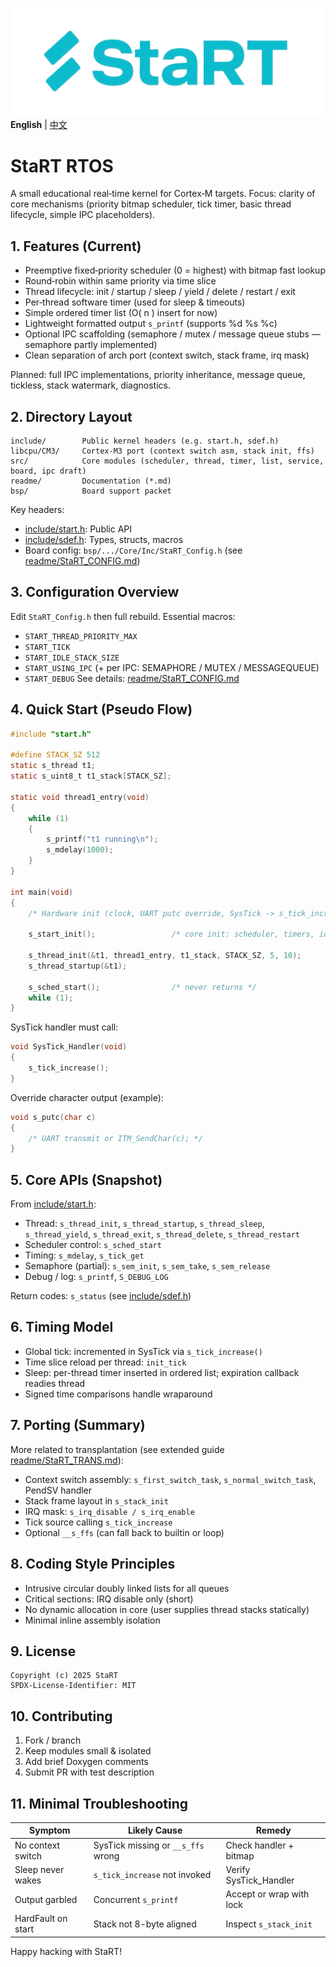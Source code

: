 ![StaRT](readme/StaRTLogo.png)
**English** | [中文](README_zh.md)
# StaRT RTOS

A small educational real‑time kernel for Cortex‑M targets. Focus: clarity of core mechanisms (priority bitmap scheduler, tick timer, basic thread lifecycle, simple IPC placeholders).

## 1. Features (Current)
- Preemptive fixed‑priority scheduler (0 = highest) with bitmap fast lookup
- Round‑robin within same priority via time slice
- Thread lifecycle: init / startup / sleep / yield / delete / restart / exit
- Per‑thread software timer (used for sleep & timeouts)
- Simple ordered timer list (O( n ) insert for now)
- Lightweight formatted output `s_printf` (supports %d %s %c)
- Optional IPC scaffolding (semaphore / mutex / message queue stubs — semaphore partly implemented)
- Clean separation of arch port (context switch, stack frame, irq mask)

Planned: full IPC implementations, priority inheritance, message queue, tickless, stack watermark, diagnostics.

## 2. Directory Layout
```
include/        Public kernel headers (e.g. start.h, sdef.h)
libcpu/CM3/     Cortex-M3 port (context switch asm, stack init, ffs)
src/            Core modules (scheduler, thread, timer, list, service, board, ipc draft)
readme/         Documentation (*.md)
bsp/            Board support packet
```

Key headers:
- [include/start.h](../../include/start.h): Public API
- [include/sdef.h](../../include/sdef.h): Types, structs, macros
- Board config: `bsp/.../Core/Inc/StaRT_Config.h` (see [readme/StaRT_CONFIG.md](readme/StaRT_CONFIG.md))

## 3. Configuration Overview
Edit `StaRT_Config.h` then full rebuild.
Essential macros:
- `START_THREAD_PRIORITY_MAX`
- `START_TICK`
- `START_IDLE_STACK_SIZE`
- `START_USING_IPC` (+ per IPC: SEMAPHORE / MUTEX / MESSAGEQUEUE)
- `START_DEBUG`
See details: [readme/StaRT_CONFIG.md](readme/StaRT_CONFIG.md)

## 4. Quick Start (Pseudo Flow)
```c
#include "start.h"

#define STACK_SZ 512
static s_thread t1;
static s_uint8_t t1_stack[STACK_SZ];

static void thread1_entry(void)
{
    while (1)
    {
        s_printf("t1 running\n");
        s_mdelay(1000);
    }
}

int main(void)
{
    /* Hardware init (clock, UART putc override, SysTick -> s_tick_increase) */

    s_start_init();                 /* core init: scheduler, timers, idle, banner */

    s_thread_init(&t1, thread1_entry, t1_stack, STACK_SZ, 5, 10);
    s_thread_startup(&t1);

    s_sched_start();                /* never returns */
    while (1);
}
```

SysTick handler must call:
```c
void SysTick_Handler(void)
{
    s_tick_increase();
}
```

Override character output (example):
```c
void s_putc(char c)
{
    /* UART transmit or ITM_SendChar(c); */
}
```

## 5. Core APIs (Snapshot)
From [include/start.h](../../include/start.h):
- Thread: `s_thread_init`, `s_thread_startup`, `s_thread_sleep`, `s_thread_yield`, `s_thread_exit`, `s_thread_delete`, `s_thread_restart`
- Scheduler control: `s_sched_start`
- Timing: `s_mdelay`, `s_tick_get`
- Semaphore (partial): `s_sem_init`, `s_sem_take`, `s_sem_release`
- Debug / log: `s_printf`, `S_DEBUG_LOG`

Return codes: `s_status` (see [include/sdef.h](../../include/sdef.h))

## 6. Timing Model
- Global tick: incremented in SysTick via `s_tick_increase()`
- Time slice reload per thread: `init_tick`
- Sleep: per-thread timer inserted in ordered list; expiration callback readies thread
- Signed time comparisons handle wraparound

## 7. Porting (Summary)
More related to transplantation (see extended guide [readme/StaRT_TRANS.md](readme/StaRT_TRANS.md)):
- Context switch assembly: `s_first_switch_task`, `s_normal_switch_task`, PendSV handler
- Stack frame layout in `s_stack_init`
- IRQ mask: `s_irq_disable / s_irq_enable`
- Tick source calling `s_tick_increase`
- Optional `__s_ffs` (can fall back to builtin or loop)

## 8. Coding Style Principles
- Intrusive circular doubly linked lists for all queues
- Critical sections: IRQ disable only (short)
- No dynamic allocation in core (user supplies thread stacks statically)
- Minimal inline assembly isolation

## 9. License
```
Copyright (c) 2025 StaRT
SPDX-License-Identifier: MIT
```

## 10. Contributing
1. Fork / branch
2. Keep modules small & isolated
3. Add brief Doxygen comments
4. Submit PR with test description

## 11. Minimal Troubleshooting
| Symptom | Likely Cause | Remedy |
|---------|--------------|--------|
| No context switch | SysTick missing or `__s_ffs` wrong | Check handler + bitmap |
| Sleep never wakes | `s_tick_increase` not invoked | Verify SysTick_Handler |
| Output garbled | Concurrent `s_printf` | Accept or wrap with lock |
| HardFault on start | Stack not 8-byte aligned | Inspect `s_stack_init` |

Happy hacking with StaRT!